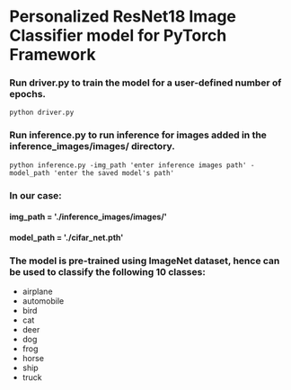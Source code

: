 # Personalized ResNet18 Image Classifier model for PyTorch Framework

### Run driver.py to train the model for a user-defined number of epochs.
```python driver.py```
### Run inference.py to run inference for images added in the inference_images/images/ directory.
```python inference.py -img_path 'enter inference images path' -model_path 'enter the saved model's path'```
### In our case:
#### img_path = './inference_images/images/'
#### model_path = './cifar_net.pth'
### The model is pre-trained using ImageNet dataset, hence can be used to classify the following 10 classes:
- airplane
- automobile
- bird
- cat
- deer
- dog
- frog
- horse
- ship
- truck
